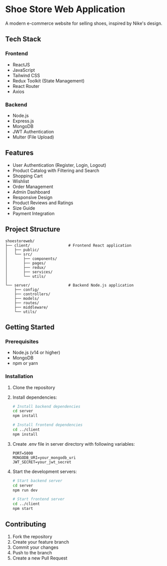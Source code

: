 # Shoe Store Web Application

A modern e-commerce website for selling shoes, inspired by Nike's design.

## Tech Stack

### Frontend
- ReactJS
- JavaScript
- Tailwind CSS
- Redux Toolkit (State Management)
- React Router
- Axios

### Backend
- Node.js
- Express.js
- MongoDB
- JWT Authentication
- Multer (File Upload)

## Features

- User Authentication (Register, Login, Logout)
- Product Catalog with Filtering and Search
- Shopping Cart
- Wishlist
- Order Management
- Admin Dashboard
- Responsive Design
- Product Reviews and Ratings
- Size Guide
- Payment Integration

## Project Structure

```
shoestoreweb/
├── client/                 # Frontend React application
│   ├── public/
│   └── src/
│       ├── components/
│       ├── pages/
│       ├── redux/
│       ├── services/
│       └── utils/
│
└── server/                 # Backend Node.js application
    ├── config/
    ├── controllers/
    ├── models/
    ├── routes/
    ├── middleware/
    └── utils/
```

## Getting Started

### Prerequisites
- Node.js (v14 or higher)
- MongoDB
- npm or yarn

### Installation

1. Clone the repository
2. Install dependencies:
   ```bash
   # Install backend dependencies
   cd server
   npm install

   # Install frontend dependencies
   cd ../client
   npm install
   ```

3. Create .env file in server directory with following variables:
   ```
   PORT=5000
   MONGODB_URI=your_mongodb_uri
   JWT_SECRET=your_jwt_secret
   ```

4. Start the development servers:
   ```bash
   # Start backend server
   cd server
   npm run dev

   # Start frontend server
   cd ../client
   npm start
   ```

## Contributing

1. Fork the repository
2. Create your feature branch
3. Commit your changes
4. Push to the branch
5. Create a new Pull Request 